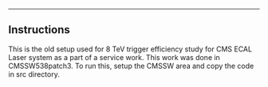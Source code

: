 ------------
Instructions
------------
This is the old setup used for 8 TeV trigger efficiency study for CMS ECAL Laser system as a part of a service work. This work was done in CMSSW538patch3. To run this, setup the CMSSW area and copy the code in src directory.
